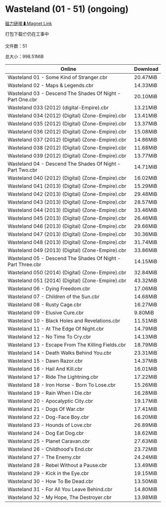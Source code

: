 # Wasteland (01 - 51) (ongoing)

[磁力链接⬇Magnet Link](magnet:?xt=urn:btih:932a7e30448e80f675c54bd7048fcb1962b79df4&dn=Wasteland%20%2801%20-%2051%29%20%28ongoing%29)

打包下载📦仍在工事中

文件数：51

总大小：998.51MiB

Online | Download
--- | ---
Wasteland 01 - Some Kind of Stranger.cbr | 20.47MiB
Wasteland 02 - Maps & Legends.cbr | 14.33MiB
Wasteland 03 - Descend The Shades Of Night - Part One.cbr | 20.10MiB
Wasteland 033 (2012) (digital-Empire).cbr | 13.21MiB
Wasteland 034 (2012) (Digital) (Zone-Empire).cbr | 13.41MiB
Wasteland 035 (2012) (Digital) (Zone-Empire).cbr | 13.37MiB
Wasteland 036 (2012) (Digital) (Zone-Empire).cbr | 15.08MiB
Wasteland 037 (2012) (Digital) (Zone-Empire).cbr | 14.86MiB
Wasteland 038 (2012) (Digital) (Zone-Empire).cbr | 11.68MiB
Wasteland 039 (2012) (Digital) (Zone-Empire).cbr | 13.77MiB
Wasteland 04 - Descend The Shades Of Night - Part Two.cbr | 14.71MiB
Wasteland 040 (2012) (Digital) (Zone-Empire).cbr | 16.02MiB
Wasteland 041 (2013) (Digital) (Zone-Empire).cbr | 15.29MiB
Wasteland 042 (2013) (Digital) (Zone-Empire).cbr | 29.48MiB
Wasteland 043 (2013) (Digital) (Zone-Empire).cbr | 28.57MiB
Wasteland 044 (2013) (Digital) (Zone-Empire).cbr | 33.46MiB
Wasteland 045 (2013) (Digital) (Zone-Empire).cbr | 26.46MiB
Wasteland 046 (2013) (Digital) (Zone-Empire).cbr | 29.66MiB
Wasteland 047 (2013) (Digital) (Zone-Empire).cbr | 30.36MiB
Wasteland 048 (2013) (Digital) (Zone-Empire).cbr | 31.74MiB
Wasteland 049 (2013) (Digital) (Zone-Empire).cbr | 33.86MiB
Wasteland 05 - Descend The Shades Of Night - Part Three.cbr | 14.15MiB
Wasteland 050 (2014) (Digital) (Zone-Empire).cbr | 32.84MiB
Wasteland 051 (2014) (Digital) (Zone-Empire).cbr | 43.32MiB
Wasteland 06 - Dying Freedom.cbr | 17.06MiB
Wasteland 07 - Children of the Sun.cbr | 14.68MiB
Wasteland 08 -  Rusty Cage.cbr | 16.27MiB
Wasteland 09 - Elusive Cure.cbr | 9.80MiB
Wasteland 10 - Black Holes and Revelations.cbr | 11.51MiB
Wasteland 11 - At The Edge Of Night.cbr | 14.79MiB
Wasteland 12 - No Time To Cry.cbr | 14.13MiB
Wasteland 13 - Escape From The Killing Fields.cbr | 18.79MiB
Wasteland 14 - Death Walks Behind You.cbr | 23.31MiB
Wasteland 15 - Dawn Razor.cbr | 14.37MiB
Wasteland 16 - Hail And Kill.cbr | 16.01MiB
Wasteland 17 - Ride The Lightning.cbr | 17.22MiB
Wasteland 18 - Iron Horse - Born To Lose.cbr | 15.26MiB
Wasteland 19 - Rain When I Die.cbr | 16.28MiB
Wasteland 20 - Apocalyptic City.cbr | 19.17MiB
Wasteland 21 - Dogs Of War.cbr | 17.41MiB
Wasteland 22 - Dog-Face Boy.cbr | 16.20MiB
Wasteland 23 - Hounds of Love.cbr | 26.89MiB
Wasteland 24 - Dog Eat Dog.cbr | 18.62MiB
Wasteland 25 - Planet Caravan.cbr | 27.63MiB
Wasteland 26 - Childhood's End.cbr | 23.72MiB
Wasteland 27 - The Enemy.cbr | 24.24MiB
Wasteland 28 - Rebel Without a Pause.cbr | 13.49MiB
Wasteland 29 - Kick in the Eye.cbr | 19.15MiB
Wasteland 30 - How To Be Dead.cbr | 13.50MiB
Wasteland 31 - For All You Leave Behind.cbr | 14.80MiB
Wasteland 32 - My Hope, The Destroyer.cbr | 13.98MiB
